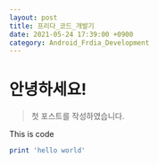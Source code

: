 ```yaml
---
layout: post
title: 프리다_코드_개발기
date: 2021-05-24 17:39:00 +0900
category: Android_Frdia_Development
---
```

# 안녕하세요!
> 첫 포스트를 작성하였습니다.

This is code
```ruby
print 'hello world'
```

